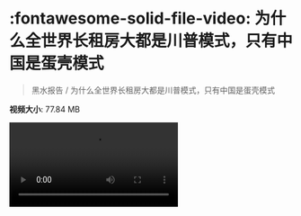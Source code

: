 # :fontawesome-solid-file-video: 为什么全世界长租房大都是川普模式，只有中国是蛋壳模式

> 黑水报告 / 为什么全世界长租房大都是川普模式，只有中国是蛋壳模式

**视频大小**: 77.84 MB

<div class="video"><video src="https://file.hsyhx.top/archive/黑水报告/为什么全世界长租房大都是川普模式，只有中国是蛋壳模式.mp4" controls preload>🤔 您的浏览器不支持 video 标签</video></div>